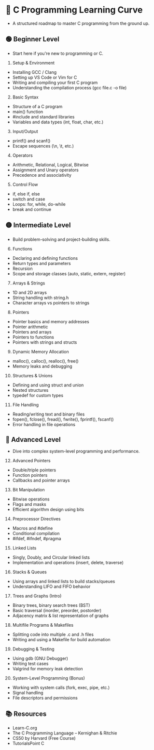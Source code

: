 # 📘 C Programming Learning Curve

- A structured roadmap to master C programming from the ground up.

## 🟢 Beginner Level

- Start here if you're new to programming or C.

1. Setup & Environment

- Installing GCC / Clang
- Setting up VS Code or Vim for C
- Writing and compiling your first C program
- Understanding the compilation process (gcc file.c -o file)

2.  Basic Syntax

- Structure of a C program
- main() function
- #include and standard libraries
- Variables and data types (int, float, char, etc.)

3. Input/Output

- printf() and scanf()
- Escape sequences (\n, \t, etc.)

4. Operators

- Arithmetic, Relational, Logical, Bitwise
- Assignment and Unary operators
- Precedence and associativity

5. Control Flow

- if, else if, else
- switch and case
- Loops: for, while, do-while
- break and continue

## 🟡 Intermediate Level

- Build problem-solving and project-building skills.

6. Functions

- Declaring and defining functions
- Return types and parameters
- Recursion
- Scope and storage classes (auto, static, extern, register)

7. Arrays & Strings

- 1D and 2D arrays
- String handling with string.h
- Character arrays vs pointers to strings

8. Pointers

- Pointer basics and memory addresses
- Pointer arithmetic
- Pointers and arrays
- Pointers to functions
- Pointers with strings and structs

9. Dynamic Memory Allocation

- malloc(), calloc(), realloc(), free()
- Memory leaks and debugging

10. Structures & Unions

- Defining and using struct and union
- Nested structures
- typedef for custom types

11. File Handling

- Reading/writing text and binary files
- fopen(), fclose(), fread(), fwrite(), fprintf(), fscanf()
- Error handling in file operations

## 🔴 Advanced Level

- Dive into complex system-level programming and performance.

12. Advanced Pointers

- Double/triple pointers
- Function pointers
- Callbacks and pointer arrays

13. Bit Manipulation

- Bitwise operations
- Flags and masks
- Efficient algorithm design using bits

14. Preprocessor Directives

- Macros and #define
- Conditional compilation
- #ifdef, #ifndef, #pragma

15. Linked Lists

- Singly, Doubly, and Circular linked lists
- Implementation and operations (insert, delete, traverse)

16. Stacks & Queues

- Using arrays and linked lists to build stacks/queues
- Understanding LIFO and FIFO behavior

17. Trees and Graphs (Intro)

- Binary trees, binary search trees (BST)
- Basic traversal (inorder, preorder, postorder)
- Adjacency matrix & list representation of graphs

18. Multifile Programs & Makefiles

- Splitting code into multiple .c and .h files
- Writing and using a Makefile for build automation

19. Debugging & Testing

- Using gdb (GNU Debugger)
- Writing test cases
- Valgrind for memory leak detection

20. System-Level Programming (Bonus)

- Working with system calls (fork, exec, pipe, etc.)
- Signal handling
- File descriptors and permissions

## 📚 Resources

- Learn-C.org
- The C Programming Language – Kernighan & Ritchie
- CS50 by Harvard (Free Course)
- TutorialsPoint C

